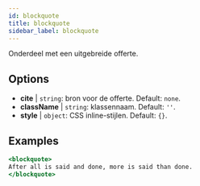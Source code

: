 ```yaml
---
id: blockquote
title: blockquote
sidebar_label: blockquote
---
```


Onderdeel met een uitgebreide offerte.

## Options

* __cite__ | `string`: bron voor de offerte. Default: `none`.
* __className__ | `string`: klassennaam. Default: `''`.
* __style__ | `object`: CSS inline-stijlen. Default: `{}`.


## Examples

```jsx live
<blockquote>
After all is said and done, more is said than done.
</blockquote>
```

